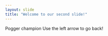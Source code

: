 ```yaml
---
layout: slide
title: "Welcome to our second slide!"
---
```

Pogger champion
Use the left arrow to go back!